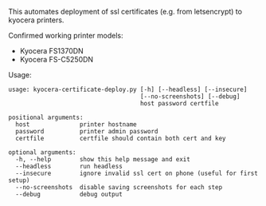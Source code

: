 This automates deployment of ssl certificates (e.g. from letsencrypt) to kyocera printers.

Confirmed working printer models:
  - Kyocera FS1370DN
  - Kyocera FS-C5250DN

Usage:

```
usage: kyocera-certificate-deploy.py [-h] [--headless] [--insecure]
                                     [--no-screenshots] [--debug]
                                     host password certfile

positional arguments:
  host              printer hostname
  password          printer admin password
  certfile          certfile should contain both cert and key

optional arguments:
  -h, --help        show this help message and exit
  --headless        run headless
  --insecure        ignore invalid ssl cert on phone (useful for first setup)
  --no-screenshots  disable saving screenshots for each step
  --debug           debug output
```
